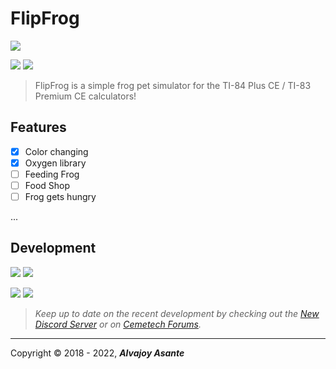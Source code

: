 # FlipFrog
![](https://i.imgur.com/YRHWTWQ.gif)

![](https://img.shields.io/github/release/Overload02/FlipFrog) ![](https://img.shields.io/github/issues/Overload02/FlipFrog)

> FlipFrog is a simple frog pet simulator for the TI-84 Plus CE / TI-83 Premium CE calculators!

## Features
- [x] Color changing
- [x] Oxygen library 
- [ ] Feeding Frog
- [ ] Food Shop
- [ ] Frog gets hungry 

...

## Development
![](https://i.imgur.com/XlXrf7x.png) ![](https://i.imgur.com/8YFtSoF.png)

![](https://i.imgur.com/W2VSr6G.png) ![](https://i.imgur.com/VFUqrLY.png)

> *Keep up to date on the recent development by checking out the [New Discord Server](https://discord.gg/xyUZgnD4UJ "New Discord Server") or on [Cemetech Forums](https://www.cemetech.net/forum/viewtopic.php?p=291123 "Cemetech Forums").*

------------

 Copyright &copy; 2018 - 2022, ***Alvajoy Asante***
